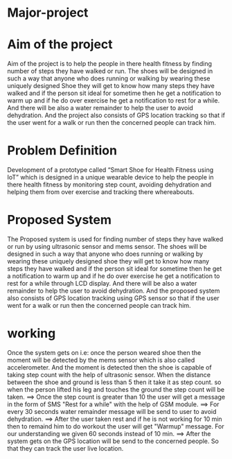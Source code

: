 # Major-project
# Aim of the project
Aim of the project is to help the people in there health fitness by finding number of steps they have walked or run. The shoes will be designed in such a way that anyone who does running or walking by wearing these uniquely designed Shoe they will get to know how many steps they have walked and if the person sit ideal for sometime then he get a notification to warm up and if he do over exercise he get a notification to rest for a while. And there will be also a water remainder to help the user to avoid dehydration. And the project also consists of GPS location tracking so that if the user went for a walk or run then the concerned people can track him.

# Problem Definition
Development of a prototype called “Smart Shoe for Health Fitness using IoT” which is designed in a unique wearable device to help the people in there health fitness by monitoring step count, avoiding dehydration and helping them from over exercise and tracking there whereabouts.

# Proposed System
The Proposed system is used for finding number of steps they have walked or run by using ultrasonic sensor and mems sensor. The shoes will be designed in such a way that anyone who does running or walking by wearing these uniquely designed shoe they will get to know how many steps they have walked and if the person sit ideal for sometime then he get a notification to warm up and if he do over exercise he get a notification to rest for a while through LCD display. And there will be also a water remainder to help the user to avoid dehydration. And the proposed system also consists of GPS location tracking using GPS sensor so that if the user went for a walk or run then the concerned people can track him.

# working
Once the system gets on i.e: once the person weared shoe then the moment will be detected by the mems sensor which is also called accelerometer. And the moment is detected then the shoe is capable of taking step count with the help of ultrasonic sensor. When the distance between the shoe and ground is less than 5 then it take it as step count. so when the person lifted his leg and touches the ground the step count will be taken. 
==> Once the step count is greater than 10 the user will get a message in the form of SMS "Rest for a while" with the help of GSM module. 
==> For every 30 seconds water remainder message will be send to user to avoid dehydration.
==> After the user taken rest and if he is not working for 10 min then to remaind him to do workout the user will get "Warmup" message. For our understanding we given 60 seconds instead of 10 min.
==> After the system gets on the GPS location will be send to the concerned people. So that they can track the user live location.

